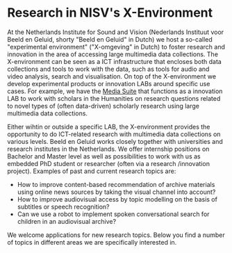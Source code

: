 # Research in NISV's X-Environment

At the Netherlands Institute for Sound and Vision (Nederlands Instituut voor Beeld en Geluid, shorty "Beeld en Geluid" in Dutch) we host a so-called "experimental environment" ("X-omgeving" in Dutch) to foster research and innovation in the area of accessing large multimedia data collections. The X-environment can be seen as a ICT infrastructure that encloses both data collections and tools to work with the data, such as tools for audio and video analysis, search and visualisation. On top of the X-environment we develop experimental products or innovation LABs around specific use cases. For example, we have the [Media Suite](https://mediasuite.clariah.nl/) that functions as a innovation LAB to work with scholars in the Humanities on research questions related to novel types of (often data-driven) scholarly research using large multimedia data collections. 

Either wihtin or outside a specific LAB, the X-environment provides the opportunity to do ICT-related research with multimedia data collections on various levels. Beeld en Geluid works closely together with universities and research institutes in the Netherlands. We offer internship positions on Bachelor and Master level as well as possibilities to work with us as embedded PhD student or researcher (often via a research /innovation project). Examples of past and current research topics are:
* How to improve content-based recommendation of archive materials using online news sources by taking the visual channel into account?
* How to improve audiovisual access by topic modelling on the basis of subtitles or speech recognition?
* Can we use a robot to implement spoken conversational search for children in an audiovisual archive? 

We welcome applications for new research topics. Below you find a number of topics in different areas we are specifically interested in.
